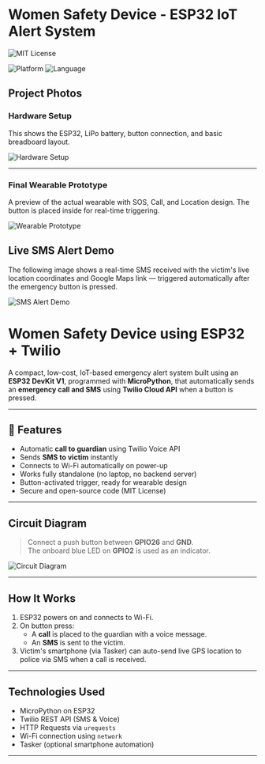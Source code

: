 # Women Safety Device - ESP32 IoT Alert System

![MIT License](https://img.shields.io/badge/license-MIT-green)

![Platform](https://img.shields.io/badge/platform-ESP32-blue)
![Language](https://img.shields.io/badge/micropython-✓-brightgreen)

##  Project Photos

###  Hardware Setup
This shows the ESP32, LiPo battery, button connection, and basic breadboard layout.

![Hardware Setup](images/hardware_setup.jpg)

---

###  Final Wearable Prototype
A preview of the actual wearable with SOS, Call, and Location design. The button is placed inside for real-time triggering.

![Wearable Prototype](images/prototype_design.jpg)

##  Live SMS Alert Demo

The following image shows a real-time SMS received with the victim's live location coordinates and Google Maps link — triggered automatically after the emergency button is pressed.

![SMS Alert Demo](images/sms_alert_demo.jpg)


#  Women Safety Device using ESP32 + Twilio

A compact, low-cost, IoT-based emergency alert system built using an **ESP32 DevKit V1**, programmed with **MicroPython**, that automatically sends an **emergency call and SMS** using **Twilio Cloud API** when a button is pressed.

---

## 🔧 Features

-  Automatic **call to guardian** using Twilio Voice API
-  Sends **SMS to victim** instantly
-  Connects to Wi-Fi automatically on power-up
-  Works fully standalone (no laptop, no backend server)
-  Button-activated trigger, ready for wearable design
-  Secure and open-source code (MIT License)

---

##  Circuit Diagram

> Connect a push button between **GPIO26** and **GND**.  
> The onboard blue LED on **GPIO2** is used as an indicator.

![Circuit Diagram](images/circuit.jpg)


---

##  How It Works

1. ESP32 powers on and connects to Wi-Fi.
2. On button press:
   - A **call** is placed to the guardian with a voice message.
   - An **SMS** is sent to the victim.
3. Victim's smartphone (via Tasker) can auto-send live GPS location to police via SMS when a call is received.

---

##  Technologies Used

- MicroPython on ESP32
- Twilio REST API (SMS & Voice)
- HTTP Requests via `urequests`
- Wi-Fi connection using `network`
- Tasker (optional smartphone automation)

---

